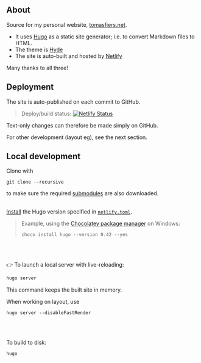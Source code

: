 About
-----

Source for my personal website, [tomasfiers.net](https://tomasfiers.net).

- It uses [Hugo](https://gohugo.io/) as a static site generator; i.e. to convert Markdown files to HTML.
- The theme is [Hyde](https://themes.gohugo.io/hyde/)
- The site is auto-built and hosted by [Netlify](https://www.netlify.com/)

Many thanks to all three!


Deployment
----------

The site is auto-published on each commit to GitHub.  
> Deploy/build status: [![Netlify Status](https://api.netlify.com/api/v1/badges/cca080cc-e1f3-4785-ae25-b3ac42521276/deploy-status)](https://app.netlify.com/sites/tomasfiers/deploys)

Text-only changes can therefore be made simply on GitHub.

For other development (layout eg), see the next section.


Local development
-----------------

Clone with
```
git clone --recursive
```
to make sure the required [submodules](.gitmodules) are also downloaded.
<br>
<br>

[Install](https://gohugo.io/getting-started/installing/)
the Hugo version specified in [`netlify.toml`](netlify.toml).  
> Example, using the [Chocolatey package manager](https://chocolatey.org/install)
on Windows:
> ```
> choco install hugo --version 0.42 --yes
> ```
<br>
<br>

👉 To launch a local server with live-reloading:
```bash
hugo server
```
This command keeps the built site in memory.

When working on layout, use
```
hugo server --disableFastRender
```
<br>
<br>

To build to disk:
```
hugo
```
